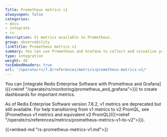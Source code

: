 ```yaml
---
Title: Prometheus metrics v1
alwaysopen: false
categories:
- docs
- integrate
- rs
description: V1 metrics available to Prometheus.
group: observability
linkTitle: Prometheus metrics v1
summary: You can use Prometheus and Grafana to collect and visualize your Redis Enterprise Software metrics.
type: integration
weight: 48
tocEmbedHeaders: true
url: '/operate/rs/7.8/references/metrics/prometheus-metrics-v1/'
---
```


You can [integrate Redis Enterprise Software with Prometheus and Grafana]({{<relref "/operate/rs/monitoring/prometheus_and_grafana">}}) to create dashboards for important metrics.

As of Redis Enterprise Software version 7.8.2, v1 metrics are deprecated but still available. For help transitioning from v1 metrics to v2 PromQL, see [Prometheus v1 metrics and equivalent v2 PromQL]({{<relref "/operate/rs/references/metrics/prometheus-metrics-v1-to-v2">}}).

{{<embed-md "rs-prometheus-metrics-v1.md">}}
